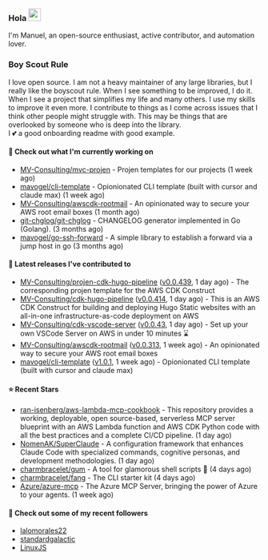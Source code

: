 ### Hola <img src="https://media.giphy.com/media/hvRJCLFzcasrR4ia7z/giphy.gif" width="25px">

I'm Manuel, an open-source enthusiast, active contributor, and automation lover.

### Boy Scout Rule

I love open source. I am not a heavy maintainer of any large libraries, but I really like the boyscout rule. 
When I see something to be improved, I do it. When I see a project
that simplifies my life and many others. I use my skills to improve it even more.
I contribute to things as I come across issues that I think other people might struggle with. 
This may be things that are overlooked by someone who is deep into the library.  
I 💕 a good onboarding readme with good example.



#### 👷 Check out what I'm currently working on

- [MV-Consulting/mvc-projen](https://github.com/MV-Consulting/mvc-projen) - Projen templates for our projects (1 week ago)
- [mavogel/cli-template](https://github.com/mavogel/cli-template) - Opionionated CLI template (built with cursor and claude max) (1 week ago)
- [MV-Consulting/awscdk-rootmail](https://github.com/MV-Consulting/awscdk-rootmail) - An opinionated way to secure your AWS root email boxes (1 month ago)
- [git-chglog/git-chglog](https://github.com/git-chglog/git-chglog) - CHANGELOG generator implemented in Go (Golang). (3 months ago)
- [mavogel/go-ssh-forward](https://github.com/mavogel/go-ssh-forward) - A simple library to establish a forward via a jump host in go (3 months ago)

#### 🔭 Latest releases I've contributed to

- [MV-Consulting/projen-cdk-hugo-pipeline](https://github.com/MV-Consulting/projen-cdk-hugo-pipeline) ([v0.0.439](https://github.com/MV-Consulting/projen-cdk-hugo-pipeline/releases/tag/v0.0.439), 1 day ago) - The corresponding projen template for the AWS CDK Construct
- [MV-Consulting/cdk-hugo-pipeline](https://github.com/MV-Consulting/cdk-hugo-pipeline) ([v0.0.414](https://github.com/MV-Consulting/cdk-hugo-pipeline/releases/tag/v0.0.414), 1 day ago) - This is an AWS CDK Construct for building and deploying Hugo Static websites with an all-in-one infrastructure-as-code deployment on AWS
- [MV-Consulting/cdk-vscode-server](https://github.com/MV-Consulting/cdk-vscode-server) ([v0.0.43](https://github.com/MV-Consulting/cdk-vscode-server/releases/tag/v0.0.43), 1 day ago) - Set up your own VSCode Server on AWS in under 10 minutes ⌛️
- [MV-Consulting/awscdk-rootmail](https://github.com/MV-Consulting/awscdk-rootmail) ([v0.0.313](https://github.com/MV-Consulting/awscdk-rootmail/releases/tag/v0.0.313), 1 week ago) - An opinionated way to secure your AWS root email boxes
- [mavogel/cli-template](https://github.com/mavogel/cli-template) ([v1.0.1](https://github.com/mavogel/cli-template/releases/tag/v1.0.1), 1 week ago) - Opionionated CLI template (built with cursor and claude max)

#### ⭐ Recent Stars

- [ran-isenberg/aws-lambda-mcp-cookbook](https://github.com/ran-isenberg/aws-lambda-mcp-cookbook) - This repository provides a working, deployable, open source-based, serverless MCP server blueprint with an AWS Lambda function and AWS CDK Python code with all the best practices and a complete CI/CD pipeline. (1 day ago)
- [NomenAK/SuperClaude](https://github.com/NomenAK/SuperClaude) - A configuration framework that enhances Claude Code with specialized commands, cognitive personas, and development methodologies. (1 day ago)
- [charmbracelet/gum](https://github.com/charmbracelet/gum) - A tool for glamorous shell scripts 🎀 (4 days ago)
- [charmbracelet/fang](https://github.com/charmbracelet/fang) - The CLI starter kit (4 days ago)
- [Azure/azure-mcp](https://github.com/Azure/azure-mcp) - The Azure MCP Server, bringing the power of Azure to your agents. (1 week ago)

#### 👯 Check out some of my recent followers

- [lalomorales22](https://github.com/lalomorales22)
- [standardgalactic](https://github.com/standardgalactic)
- [LinuxJS](https://github.com/LinuxJS)




